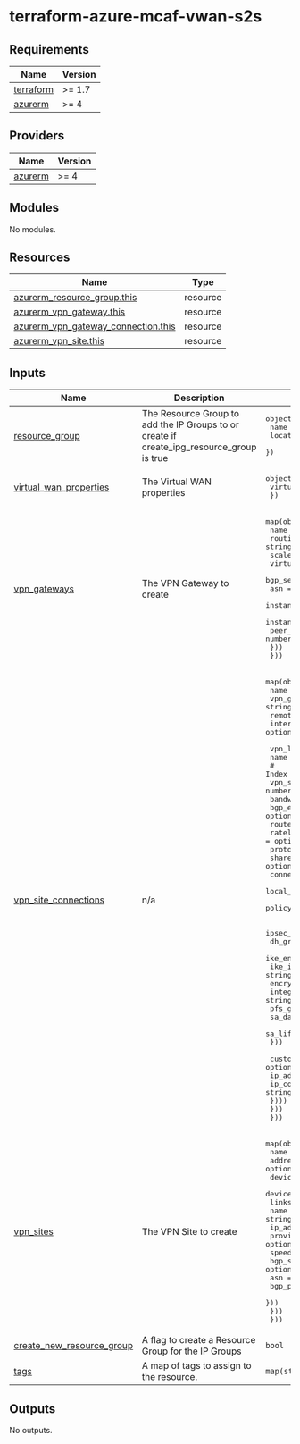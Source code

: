 # terraform-azure-mcaf-vwan-s2s
<!-- BEGIN_TF_DOCS -->
## Requirements

| Name | Version |
|------|---------|
| <a name="requirement_terraform"></a> [terraform](#requirement\_terraform) | >= 1.7 |
| <a name="requirement_azurerm"></a> [azurerm](#requirement\_azurerm) | >= 4 |

## Providers

| Name | Version |
|------|---------|
| <a name="provider_azurerm"></a> [azurerm](#provider\_azurerm) | >= 4 |

## Modules

No modules.

## Resources

| Name | Type |
|------|------|
| [azurerm_resource_group.this](https://registry.terraform.io/providers/hashicorp/azurerm/latest/docs/resources/resource_group) | resource |
| [azurerm_vpn_gateway.this](https://registry.terraform.io/providers/hashicorp/azurerm/latest/docs/resources/vpn_gateway) | resource |
| [azurerm_vpn_gateway_connection.this](https://registry.terraform.io/providers/hashicorp/azurerm/latest/docs/resources/vpn_gateway_connection) | resource |
| [azurerm_vpn_site.this](https://registry.terraform.io/providers/hashicorp/azurerm/latest/docs/resources/vpn_site) | resource |

## Inputs

| Name | Description | Type | Default | Required |
|------|-------------|------|---------|:--------:|
| <a name="input_resource_group"></a> [resource\_group](#input\_resource\_group) | The Resource Group to add the IP Groups to or create if create\_ipg\_resource\_group is true | <pre>object({<br>    name     = string<br>    location = string<br>  })</pre> | n/a | yes |
| <a name="input_virtual_wan_properties"></a> [virtual\_wan\_properties](#input\_virtual\_wan\_properties) | The Virtual WAN properties | <pre>object({<br>    virtual_wan_id = string<br>  })</pre> | n/a | yes |
| <a name="input_vpn_gateways"></a> [vpn\_gateways](#input\_vpn\_gateways) | The VPN Gateway to create | <pre>map(object({<br>    name               = string<br>    routing_preference = string<br>    scale_unit         = number<br>    virtual_hub_id     = string<br>    bgp_settings = optional(object({<br>      asn                            = number<br>      instance_0_bgp_peering_address = optional(string)<br>      instance_1_bgp_peering_address = optional(string)<br>      peer_weight                    = number<br>    }))<br>  }))</pre> | n/a | yes |
| <a name="input_vpn_site_connections"></a> [vpn\_site\_connections](#input\_vpn\_site\_connections) | n/a | <pre>map(object({<br>    name                                  = string<br>    vpn_gateway_name                      = string<br>    remote_vpn_site_name                  = string<br>    internet_security_enabled             = optional(bool)<br><br>    vpn_links = list(object({<br>      name = string<br>      # Index of the link on the vpn gateway<br>      vpn_site_link_number                  = number<br>      bandwidth_mbps                        = optional(number)<br>      bgp_enabled                           = optional(bool)<br>      route_weight                          = optional(number)<br>      ratelimit_enabled                     = optional(bool)<br>      protocol                              = optional(string)<br>      shared_key                            = optional(string)<br>      connection_mode                       = optional(string)<br>      local_azure_ip_address_enabled        = optional(bool)<br>      policy_based_traffic_selector_enabled = optional(bool)<br><br>      ipsec_policy = optional(object({<br>        dh_group                 = string<br>        ike_encryption_algorithm = string<br>        ike_integrity_algorithm  = string<br>        encryption_algorithm     = string<br>        integrity_algorithm      = string<br>        pfs_group                = string<br>        sa_data_size_kb          = string<br>        sa_lifetime_sec          = string<br>      }))<br><br>      custom_bgp_address = optional(list(object({<br>        ip_address          = string<br>        ip_configuration_id = string<br>      })))<br>    }))<br>  }))</pre> | n/a | yes |
| <a name="input_vpn_sites"></a> [vpn\_sites](#input\_vpn\_sites) | The VPN Site to create | <pre>map(object({<br>    name          = string<br>    address_cidrs = optional(list(string))<br>    device_model  = optional(string)<br>    device_vendor = optional(string)<br>    links = list(object({<br>      name          = string<br>      ip_address    = optional(string)<br>      provider_name = optional(string)<br>      speed_in_mbps = optional(number)<br>      bgp_settings = optional(object({<br>        asn                 = number<br>        bgp_peering_address = string<br>      }))<br>    }))<br>  }))</pre> | n/a | yes |
| <a name="input_create_new_resource_group"></a> [create\_new\_resource\_group](#input\_create\_new\_resource\_group) | A flag to create a Resource Group for the IP Groups | `bool` | `true` | no |
| <a name="input_tags"></a> [tags](#input\_tags) | A map of tags to assign to the resource. | `map(string)` | `{}` | no |

## Outputs

No outputs.
<!-- END_TF_DOCS -->